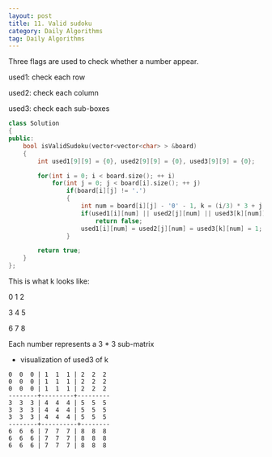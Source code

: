 ```yaml
---
layout: post
title: 11. Valid sudoku
category: Daily Algorithms
tag: Daily Algorithms
---
```


Three flags are used to check whether a number appear.

used1: check each row

used2: check each column

used3: check each sub-boxes

```c++
class Solution
{
public:
    bool isValidSudoku(vector<vector<char> > &board)
    {
        int used1[9][9] = {0}, used2[9][9] = {0}, used3[9][9] = {0};

        for(int i = 0; i < board.size(); ++ i)
            for(int j = 0; j < board[i].size(); ++ j)
                if(board[i][j] != '.')
                {
                    int num = board[i][j] - '0' - 1, k = (i/3) * 3 + j / 3; // It is (i/3)3 not i/(33)
                    if(used1[i][num] || used2[j][num] || used3[k][num])
                        return false;
                    used1[i][num] = used2[j][num] = used3[k][num] = 1;
                }

        return true;
    }
};
```

This is what k looks like:

0 1 2

3 4 5

6 7 8

Each number represents a 3 * 3 sub-matrix

- visualization of used3 of k

```
0  0  0 | 1  1  1 | 2  2  2
0  0  0 | 1  1  1 | 2  2  2
0  0  0 | 1  1  1 | 2  2  2
--------+---------+---------
3  3  3 | 4  4  4 | 5  5  5
3  3  3 | 4  4  4 | 5  5  5
3  3  3 | 4  4  4 | 5  5  5
--------+----------+--------
6  6  6 | 7  7  7 | 8  8  8
6  6  6 | 7  7  7 | 8  8  8
6  6  6 | 7  7  7 | 8  8  8
```
